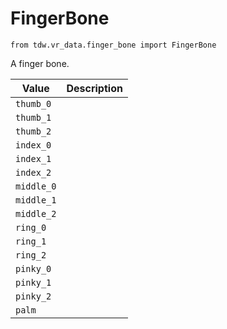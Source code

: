 # FingerBone

`from tdw.vr_data.finger_bone import FingerBone`

A finger bone.

| Value | Description |
| --- | --- |
| `thumb_0` |  |
| `thumb_1` |  |
| `thumb_2` |  |
| `index_0` |  |
| `index_1` |  |
| `index_2` |  |
| `middle_0` |  |
| `middle_1` |  |
| `middle_2` |  |
| `ring_0` |  |
| `ring_1` |  |
| `ring_2` |  |
| `pinky_0` |  |
| `pinky_1` |  |
| `pinky_2` |  |
| `palm` |  |